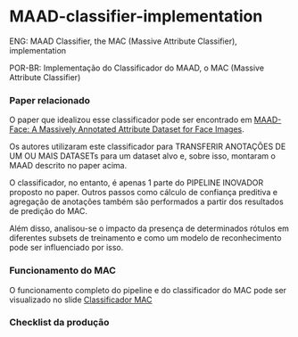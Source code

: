 # MAAD-classifier-implementation
<p>ENG: MAAD Classifier, the MAC (Massive Attribute Classifier), implementation</p>
<p>POR-BR: Implementação do Classificador do MAAD, o MAC (Massive Attribute Classifier)</p>

### Paper relacionado
<p>O paper que idealizou esse classificador pode ser encontrado em <a href='https://arxiv.org/abs/2012.01030'>MAAD-Face: A Massively Annotated Attribute Dataset for Face Images</a>.</p>
<p>Os autores utilizaram este classificador para TRANSFERIR ANOTAÇÕES DE UM OU MAIS DATASETs para um dataset alvo e, sobre isso, montaram o MAAD descrito no paper acima.</p>
<p>O classificador, no entanto, é  apenas 1 parte do PIPELINE INOVADOR proposto no paper. Outros passos como cálculo de confiança preditiva e agregação de anotações também são performados a partir dos resultados de predição do MAC.</p>
<p>Além disso, analisou-se o impacto da presença de determinados rótulos em diferentes subsets de treinamento e como um modelo de reconhecimento pode ser influenciado por isso.</p>

### Funcionamento do MAC
<p>O funcionamento completo do pipeline e do classificador do MAC pode ser visualizado no slide <a href='https://www.canva.com/design/DAGHGZHBG2M/RUtsHfD4URyNCa3Z_z4rjg/edit?utm_content=DAGHGZHBG2M&utm_campaign=designshare&utm_medium=link2&utm_source=sharebutton'>Classificador MAC</a></p>

### Checklist da produção
<p></p>
